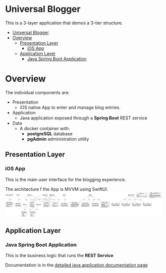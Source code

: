 Universal Blogger
=================

This is a 3-layer application that demos a 3-tier structure.

<!-- TOC -->
* [Universal Blogger](#universal-blogger)
* [Overview](#overview)
  * [Presentation Layer](#presentation-layer)
    * [iOS App](#ios-app)
  * [Application Layer](#application-layer)
    * [Java Spring Boot Application](#java-spring-boot-application)
<!-- TOC -->

# Overview

The individual components are:

- Presentation
    - iOS native App to enter and manage blog entries.
- Application
    - Java application exposed through a **Spring Boot** REST service
- Data
    - A docker container with:
        - **postgreSQL** database
        - **pgAdmin** administration utility

## Presentation Layer
### iOS App
This is the main user interface for the blogging experience.

The architecture f the App is MVVM using SwiftUI.
![iOS UniBlog Native App](docs/iosApp/uniBlog.png)

## Application Layer
### Java Spring Boot Application
This is the business logic that runs the **REST Service**

Documentation is in the [detailed java application documentation page](docs/javaApplication/html/index.html)


